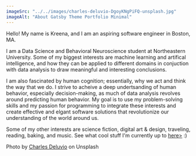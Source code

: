 ```yaml
---
imageSrc: "../../images/charles-deluvio-DgoyKNgPiFQ-unsplash.jpg"
imageAlt: "About Gatsby Theme Portfolio Minimal"
---
```


Hello! My name is Kreena, and I am an aspiring software engineer in Boston, MA. 

I am a Data Science and Behavioral Neuroscience student at Northeastern University. Some of my biggest interests are machine learning and artifical intelligence, and how they can be applied to different domains in conjuction with data analysis to draw meaningful and interesting conclusions.

I am also fascinated by human cognition; essentially, why we act and think the way that we do. I strive to acheive a deep undertsanding of human behavior, especially decision-making, as much of data analysis revolves around predicting human behavior. My goal is to use my problem-solving skills and my passion for programming to integrate these interests and create effective and elgant software solutions that revolutionize our understanding of the world around us.  

Some of my other interests are science fiction, digital art & design, traveling, reading, baking, and music. See what cool stuff I'm currently up to <a href="https://kreenatotala.com/now" ><u>here</u>></a> :)

Photo by <a href="https://unsplash.com/@charlesdeluvio?utm_source=unsplash&utm_medium=referral&utm_content=creditCopyText" target="_blank" rel="nofollow noopener noreferrer" aria-label="External Link"><u>Charles Deluvio</u></a> on Unsplash
